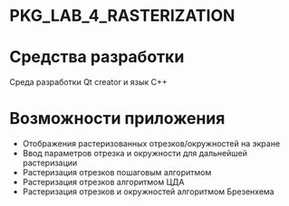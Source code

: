 # PKG_LAB_4_RASTERIZATION
# Средства разработки
Среда разработки Qt creator и язык C++
# Возможности приложения
* Отображения растеризованных отрезков/окружностей на экране
* Ввод параметров отрезка и окружности для дальнейшей растеризации
* Растеризация отрезков пошаговым алгоритмом
* Растеризация отрезков алгоритмом ЦДА
* Растеризация отрезков и окружностей алгоритмом Брезенхема
